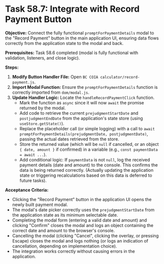 # Task 58.7: Integrate with Record Payment Button

**Objective:** Connect the fully functional `promptForPaymentDetails` modal to the "Record Payment" button in the main application UI, ensuring data flows correctly from the application state to the modal and back.

**Prerequisites:** Task 58.6 completed (modal is fully functional with validation, listeners, and close logic).

**Steps:**

1.  **Modify Button Handler File:** Open `BC COIA calculator/record-payment.js`.
2.  **Import Modal Function:** Ensure the `promptForPaymentDetails` function is correctly imported from `dom/modal.js`.
3.  **Update Handler Logic:** Locate the `handleRecordPaymentClick` function.
    *   Mark the function as `async` since it will now `await` the promise returned by the modal.
    *   Add code to retrieve the current `prejudgmentStartDate` and `postjudgmentEndDate` from the application's state store (using `useStore.getState()`).
    *   Replace the placeholder call (or simple logging) with a call to `await promptForPaymentDetails(prejudgmentDate, postjudgmentDate)`, passing the actual dates retrieved from the store.
    *   Store the returned value (which will be `null` if cancelled, or an object `{ date, amount }` if confirmed) in a variable (e.g., `const paymentData = await ...`).
    *   Add conditional logic: If `paymentData` is not `null`, log the received payment details (date and amount) to the console. This confirms the data is being returned correctly. (Actually updating the application state or triggering recalculations based on this data is deferred to future tasks).

**Acceptance Criteria:**

*   Clicking the "Record Payment" button in the application UI opens the newly built payment modal.
*   The modal's date picker correctly uses the `prejudgmentStartDate` from the application state as its minimum selectable date.
*   Completing the modal form (entering a valid date and amount) and clicking "Confirm" closes the modal and logs an object containing the correct date and amount to the browser's console.
*   Cancelling the modal (clicking "Cancel", clicking the overlay, or pressing Escape) closes the modal and logs nothing (or logs an indication of cancellation, depending on implementation choice).
*   The integration works correctly without causing errors in the application.
